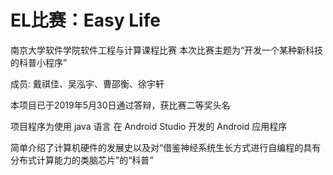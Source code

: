 # EL比赛：Easy Life

南京大学软件学院软件工程与计算课程比赛 本次比赛主题为“开发一个某种新科技的科普小程序” 

成员: 戴祺佳、吴泓宇、曹邵衡、徐宇轩

本项目已于2019年5月30日通过答辩，获比赛二等奖头名

项目程序为使用 java 语言 在 Android Studio 开发的 Android 应用程序

简单介绍了计算机硬件的发展史以及对“借鉴神经系统生长方式进行自编程的具有分布式计算能力的类脑芯片”的“科普”
